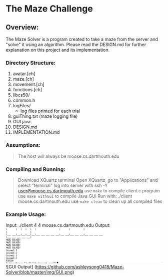 # The Maze Challenge

## Overview: 
The Maze Solver is a program created to take a maze from the server and "solve" it using an algorithm. Please read the DESIGN.md for further explanation on this project and its implementation. 

### Directory Structure:
1. avatar.[ch]
2. maze.[ch]
3. movement.[ch]
4. functions.[ch]
5. libcs50/
6. common.h
7. logFiles/
    * log files printed for each trial
8. guiThing.txt (maze logging file)
9. GUI.java
10. DESIGN.md
11. IMPLEMENTATION.md

### Assumptions:
> The host will always be moose.cs.dartmouth.edu

### Compiling and Running:
> Download XQuartz terminal
> Open XQuartz, go to "Applications" and select "terminal"
> log into server with ssh -Y user@moose.cs.dartmouth.edu
> use `make` to compile client.c program
> use `make withGui` to compile Java GUI
> Run with: ./client <number of avatars> <difficulty> moose.cs.dartmouth.edu
> use `make clean` to clean up all compiled files 
   
   
### Example Usage:
Input: ./client 4 4 moose.cs.dartmouth.edu
Output:
![Terminal Output](https://github.com/ashleysong0418/Maze-Solver/blob/master/img/outcome.png)
![GUI Output] (https://github.com/ashleysong0418/Maze-Solver/blob/master/img/GUI.png)

